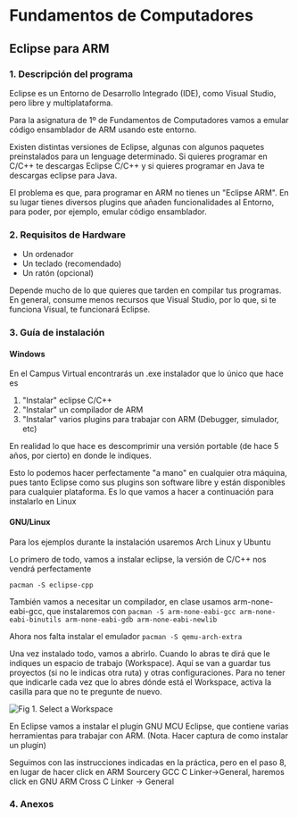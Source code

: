 # Fundamentos de Computadores

## Eclipse para ARM

### 1. Descripción del programa
Eclipse es un Entorno de Desarrollo Integrado (IDE), como Visual Studio, pero libre y multiplataforma.

Para la asignatura de 1º de Fundamentos de Computadores
vamos a emular código ensamblador de ARM usando este entorno.

Existen distintas versiones de Eclipse, algunas con algunos paquetes preinstalados para un lenguage determinado. Si quieres programar en C/C++ te descargas Eclipse C/C++ y si quieres programar en Java te descargas eclipse para Java.

El problema es que, para programar en ARM no tienes un "Eclipse ARM". En su lugar tienes diversos plugins que añaden funcionalidades al Entorno, para poder, por ejemplo, emular código ensamblador.

### 2. Requisitos de Hardware

- Un ordenador
- Un teclado (recomendado)
- Un ratón (opcional)

Depende mucho de lo que quieres que tarden en compilar tus programas. En general, consume menos recursos que Visual Studio, por lo que, si te funciona Visual, te funcionará Eclipse.

### 3. Guía de instalación

#### Windows
En el Campus Virtual encontrarás un .exe instalador que lo único que hace es
1. "Instalar" eclipse C/C++
2. "Instalar" un compilador de ARM
3. "Instalar" varios plugins para trabajar con ARM (Debugger, simulador, etc)

En realidad lo que hace es descomprimir una versión portable (de hace 5 años, por cierto) en donde le indiques.

Esto lo podemos hacer perfectamente "a mano" en cualquier otra máquina, pues tanto Eclipse como sus plugins son software libre y están disponibles para cualquier plataforma. Es lo que vamos a hacer a continuación para instalarlo en Linux

#### GNU/Linux
Para los ejemplos durante la instalación usaremos Arch Linux y Ubuntu

Lo primero de todo, vamos a instalar eclipse, la versión de C/C++ nos vendrá perfectamente

`pacman -S eclipse-cpp`

También vamos a necesitar un compilador, en clase usamos arm-none-eabi-gcc, que instalaremos con
`pacman -S arm-none-eabi-gcc arm-none-eabi-binutils arm-none-eabi-gdb arm-none-eabi-newlib`

Ahora nos falta instalar el emulador
`pacman -S qemu-arch-extra`

Una vez instalado todo, vamos a abrirlo. Cuando lo abras te dirá que le indiques un espacio de trabajo (Workspace). Aquí se van a guardar tus proyectos (si no le indicas otra ruta) y otras configuraciones. Para no tener que indicarle cada vez que lo abres dónde está el Workspace, activa la casilla para que no te pregunte de nuevo.

![Fig 1. Select a Workspace](https://i.imgur.com/yhrtJhh.png)

En Eclipse vamos a instalar el plugin GNU MCU Eclipse, que contiene varias herramientas para trabajar con ARM.
(Nota. Hacer captura de como instalar un plugin)

Seguimos con las instrucciones indicadas en la práctica, pero en el paso 8, en lugar de hacer click en ARM Sourcery GCC C Linker->General, haremos click en GNU ARM Cross C Linker -> General

### 4. Anexos
